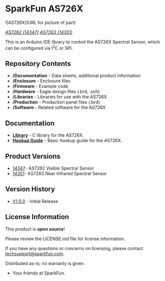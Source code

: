 SparkFun AS726X
========================================

![AS726X](URL for picture of part)

[*AS7262 (14347)*](https://www.sparkfun.com/products/14347)
[*AS7263 (14351)*](https://www.sparkfun.com/products/14351)

This is an Arduino IDE library to control the AS726X Spectral Sensor, which can be configured via I<sup>2</sup>C or SPI.

Repository Contents
-------------------

* **/Documentation** - Data sheets, additional product information
* **/Enclosure** - Enclosure files
* **/Firmware** - Example code
* **/Hardware** - Eagle design files (.brd, .sch)
* **/Libraries** - Libraries for use with the AS726X
* **/Production** - Production panel files (.brd)
* **/Software** - Related software for the AS726X

Documentation
--------------
* **[Library](https://github.com/sparkfun/Qwiic_Spectral_Sensor_AS726X)** - C library for the AS726X.
* **[Hookup Guide](https://learn.sparkfun.com/tutorials/as726x-nirvi)** - Basic hookup guide for the AS726X.

Product Versions
----------------
* [14347](https://www.sparkfun.com/products/14347)- AS7262 Visible Spectral Sensor
* [14351](https://www.sparkfun.com/products/14351)- AS7263 Near Infrared Spectral Sensor

Version History
---------------
* [V1.0.0](https://github.com/sparkfun/Qwiic_Spectral_Sensor_AS726X/tree/V1.0.0) - Initial Release

License Information
-------------------

This product is _**open source**_! 

Please review the LICENSE.md file for license information. 

If you have any questions or concerns on licensing, please contact techsupport@sparkfun.com.

Distributed as-is; no warranty is given.

- Your friends at SparkFun.

_<COLLABORATION CREDIT>_
